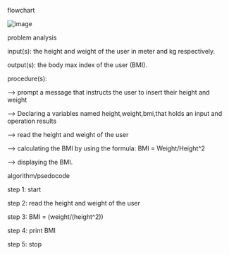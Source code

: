 flowchart

![image](https://github.com/SWEG-2015EC-Batch/Lovelace-Coders/assets/149295529/80eb2be9-918c-4157-a2ec-e37b2e793e38)


problem analysis

input(s): the height and weight of the user in meter and kg respectively.

output(s): the body max index of the user (BMI).

procedure(s):

--> prompt a message that instructs the user to insert their height and weight

--> Declaring a variables named height,weight,bmi,that holds an input and operation results

--> read the height and weight of the user

--> calculating the BMI by using the formula: BMI = Weight/Height^2

--> displaying the BMI.

algorithm/psedocode

step 1: start

step 2: read the height and weight of the user

step 3: BMI = (weight/(height^2))

step 4: print BMI

step 5: stop
